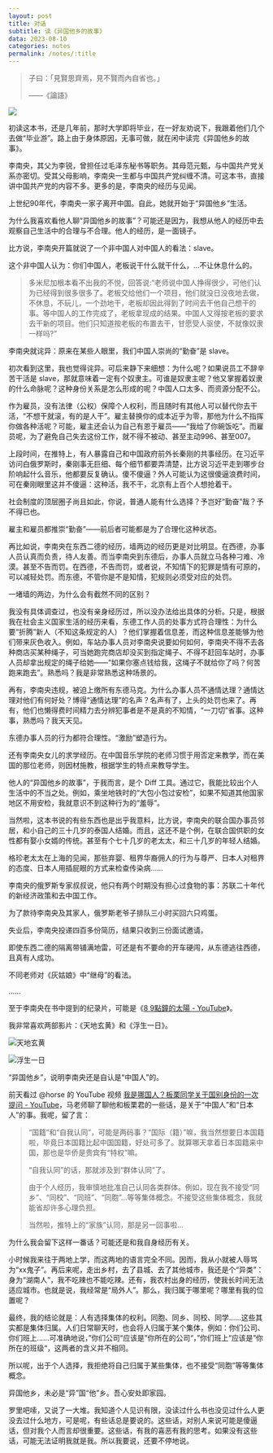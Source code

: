 ```yaml
---
layout: post
title: 对话
subtitle: 读《异国他乡的故事》
data: 2023-08-10
categories: notes
permalink: /notes/:title
---
```


> 子曰：「見賢思齊焉，見不賢而內自省也。」
> 
> ——《論語》

![](https://user-images.githubusercontent.com/115197878/259912160-f2ded0f4-1fc6-447e-ab85-de22d3ba3d49.png)

初读这本书，还是几年前，那时大学即将毕业，在一好友劝说下，我跟着他们几个去做“毕业游”。路上由于身体原因，无事可做，就在闲中读完《异国他乡的故事》。

李南央，其父为李锐，曾担任过毛泽东秘书等职务。其母范元甄，与中国共产党关系亦密切。受其父母影响，李南央一生都与中国共产党纠缠不清。可这本书，直接讲中国共产党的内容不多。更多的是，李南央的经历与见闻。

上世纪90年代，李南央一家子离开中国。自此，她就开始于“异国他乡”生活。

为什么我喜欢看他人聊“异国他乡的故事”？可能还是因为，我想从他人的经历中去观察自己生活中的合理与不合理。他人的经历，是一面镜子。

比方说，李南央开篇就说了一个非中国人对中国人的看法：slave。

这个非中国人认为：你们中国人，老板说干什么就干什么，…不让休息什么的。

> 多米尼加根本看不出我的不悦，回答说:“老师说中国人挣得很少，可他们认为已经得到很多很多了。老板交给他们一个项目，他们就没日没夜地去做，不休息，不玩儿，一个劲地干，老板却因此得到了时间去干他自己想干的事。等中国人的工作完成了，老板拿现成的结果。中国人又得按老板的要求去干新的项目。他们只知道按老板的布置去干，甘愿受人驱使，不就像奴隶一样吗?”

李南央就诧异：原来在某些人眼里，我们中国人崇尚的“勤奋”是 slave。

初次看到这里，我也觉得诧异。可后来静下来细想：为什么呢？如果说员工不辞辛苦干活是 slave，那就意味着一定有个奴隶主。可谁是奴隶主呢？他又掌握着奴隶的什么命脉呢？这种身份关系是怎么形成的呢？中国人口太多、而资源分配不公。

作为雇员，没有法律（公权）保障个人权利，而且随时有其他人可以替代你去干活，“不想干就滚，有的是人干”。雇主替换你的成本近乎为零，那他为什么不指挥你做各种活呢？可能，雇主还会认为自己有恩于雇员——“我给了你碗饭吃”。而雇员呢，为了避免自己失去这份工作，就不得不被动、甚至主动996、甚至007。

上段时间，在推特上，有人暴露自己和中国政府前外长秦刚的共事经历。在习近平访问白俄罗斯时，秦刚事无巨细、每个细节都要弄清楚，比方说习近平走到哪步台阶响起什么音乐，他都要反复确认。傻不傻逼？外人可能认为这很傻逼浪费时间，可在秦刚眼里这并不傻逼：这种活，我不干，北京有上百个人想抢着干。

社会制度的顶层圈子尚且如此，你说，普通人能有什么选择？予岂好“勤奋”哉？予不得已也。

雇主和雇员都推崇“勤奋”——前后者可能都是为了合理化这种状态。

再比如说，李南央在东西二德的经历，墙两边的经历更是对比明显。在西德，办事人员认真而负责，待人友善。而当李南央到东德后，办事人员就立马各种刁难、冷漠。甚至不告而罚。在西德，不告而罚，或者说，不知情下的犯罪是情有可原的，可以减轻处罚。而东德，不管你是不是知情，犯规则必须受对应的处罚。

一堵墙的两边，为什么会有截然不同的区别？

我没有具体调查过，也没有亲身经历过，所以没办法给出具体的分析。只是，根据我在社会主义国家生活的经历来看，东德工作人员的处事方式符合理性：为什么要“折腾”新人（不知这条规定的人）？他们掌握着信息差，而这种信息差能够为他们带来灰色收入。例如，车站办事人员对李南央说要如何如何，李南央不得不去各种商店买某种绳子，可当她跑完商店却没买到指定绳子、不得不赶回车站时，办事人员却拿出规定的绳子给她——“如果你塞点钱给我，这绳子不就给你了吗？何苦跑来跑去”。熟悉吗？我是非常熟悉这种场景的。

再有，李南央违规，被迫上缴所有东德马克。为什么办事人员不通情达理？通情达理对他们有何好处？博得“通情达理”的名声？名声有了，上头的处罚也来了。再有，他们也懒得费时间精力去分辨犯事者是不是真的不知情，“一刀切”省事。这种事，熟悉吗？我天天见。

东德办事人员的行为都符合理性。“激励”塑造行为。

还有李南央女儿的求学经历。在中国音乐学院的老师习惯于用否定来教学，而在美国的那位老师，则因材施教，根据学生的特点来教导学生。

他人的“异国他乡的故事”，于我而言，是个 Diff 工具。通过它，我能比较出个人生活中的不当之处。例如，乘坐地铁时的“大包小包过安检”，如果不知道其他国家地区不用安检，我就意识不到这种行为的“羞辱”。

当然啦，这本书说的有些东西也是出乎我意料，比方说，李南央的联合国办事员邻居，和小自己的三十几岁的泰国人结婚。而且，这还不是个例，在联合国供职的女性都有娶小女婿的传统。甚至有个七十几岁的老太太，和三十几岁的年轻人结婚。

格珍老太太在上海的见闻，那些弃婴、租界华裔佣人的行为与尊严、日本人对租界的态度、日本人用插屁眼的方式来检查传染病……

李南央的俄罗斯专家叔叔说，他只有两个时期没有担心过食物的事：苏联二十年代的新经济政策和去中国工作。

为了款待李南央及其家人，俄罗斯老爷子排队三小时买回六只鸡蛋。

失业后，李南央投递四百多份简历，结果只收到三份面试邀请。

即使东西二德的隔离带铺满地雷，可还是有不要命的开车硬闯，从东德逃往西德，且真有人成功。

不同老师对《灰姑娘》中“继母”的看法。

……

至于李南央在书中提到的纪录片，可能是《[8 9點鐘的太陽 - YouTube](https://www.youtube.com/watch?v=bDrvOOSTJks)》。

我非常喜欢两部影片：《天地玄黄》和《浮生一日》。

![天地玄黄](https://user-images.githubusercontent.com/115197878/259912308-4b4c421f-b300-4056-a0bf-a415787106fe.png)

![浮生一日](https://user-images.githubusercontent.com/115197878/259912334-9a52afd3-5806-458b-a770-7e173343dbd7.png)

“异国他乡”，说明李南央还是自认是“中国人”的。

前天看过 @horse 的 YouTube 视频 [我是哪国人？板栗同学关于国别身份的一次提问 - YouTube](https://www.youtube.com/watch?v=59qPbu4dQ2U)，马老师聊了聊他和板栗君的一些话，是关于“中国人”和“日本人”的事。我呢，留了言：

> “国籍”和“自我认同”，可能是两码事？“国际（籍）”嘛，我当然想要日本国籍啦，毕竟日本国籍比起中国国籍，好处可多了。就算哪天拿着日本国籍来中国，那也是华侨是贵宾有“特权”嘛。
> 
> “自我认同”的话，那就涉及到“群体认同”了。
> 
> 由于个人经历，我审慎地批准自己认同各类群体。例如，现在我不接受“同乡”、“同校”、“同班”、“同胞”…等等集体概念。不接受这些集体概念，我就能省却许多心理负担。
> 
> 当然啦，推特上的“家族”认同，那是另一回事啦…

为什么我会留下这样一番话？可能还是和我自身经历有关。

小时候我来往于两地上学，而这两地的语言完全不同。因而，我从小就被人辱骂为“xx鬼子”。再后来呢，走出乡村，去了县城、去了其他城市，我还是个“异类”：身为“湖南人”，我不吃辣也不能吃辣。还有，我农村出身的经历，使我长时间无法适应城市。也就是说，我经常是“局外人”。那么，我归属于哪里呢？哪里有我的位置呢？

最终，我的结论就是：人有选择集体的权利。同胞、同乡、同校、同学……这些其实都是集体归属。人们日常聊天时，也会将人归属于某个集体，例如：你们公司、你们班上……可准确地说，”你们公司“应该是”你所在的公司“，”你们班上“应该是”你所在的班级“，这两者的含义并不相同。

所以呢，出于个人选择，我拒绝将自己归属于某些集体，也不接受“同胞”等等集体概念。

异国他乡，未必是“异”国“他”乡。吾心安处即家园。

罗里吧嗦，又说了一大堆。我知道个人见识有限，没读过什么书也没见过什么人更没去过什么地方，可是呢，有些话总是要说的。这些话，对别人来说可能是傻逼话，但对我个人而言却很重要。这些话，有我的喜恶有我的思考。如果没有这些话，可能无法证明我就是我。所以我要说，还要不停地说。
